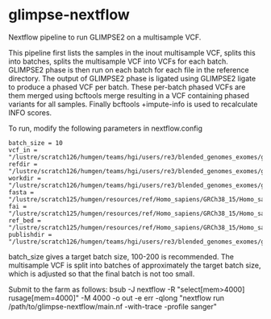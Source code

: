 # glimpse-nextflow

Nextflow pipeline to run GLIMPSE2 on a multisample VCF.

This pipeline first lists the samples in the inout multisample VCF, splits this into batches, splits the multisample VCF into VCFs for each batch. GLIMPSE2 phase is then run on each batch for each file in the reference directory. The output of GLIMPSE2 phase is ligated using GLIMPSE2 ligate to produce a phased VCF per batch. These per-batch phased VCFs are them merged using bcftools merge resulting in a VCF containing phased variants for all samples. Finally bcftools +impute-info is used to recalculate INFO scores.

To run, modify the following parameters in nextflow.config

    batch_size = 10 
    vcf_in = "/lustre/scratch126/humgen/teams/hgi/users/re3/blended_genomes_exomes/glimpse_pipe_test/test_vcfs/test_for_glimpse.vcf.gz"
    refdir = "/lustre/scratch126/humgen/teams/hgi/users/re3/blended_genomes_exomes/glimpse_pipe_test/ref_mini/"
    workdir = "/lustre/scratch126/humgen/teams/hgi/users/re3/blended_genomes_exomes/glimpse_pipe_test/work"
    fasta = "/lustre/scratch125/humgen/resources/ref/Homo_sapiens/GRCh38_15/Homo_sapiens.GRCh38_15.fa"
    fai = "/lustre/scratch125/humgen/resources/ref/Homo_sapiens/GRCh38_15/Homo_sapiens.GRCh38_15.fa.fai"
    ref_bed = "/lustre/scratch125/humgen/resources/ref/Homo_sapiens/GRCh38_15/Homo_sapiens.GRCh38_15.bed"
    publishdir = "/lustre/scratch126/humgen/teams/hgi/users/re3/blended_genomes_exomes/glimpse_pipe_test/output/"

batch_size gives a target batch size, 100-200 is recommended. The multisample VCF is split into batches of approximately the target batch size, which is adjusted so that the final batch is not too small.

Submit to the farm as follows:
    bsub -J nextflow -R "select[mem>4000] rusage[mem=4000]" -M 4000 -o out -e err -qlong "nextflow run /path/to/glimpse-nextflow/main.nf -with-trace -profile sanger"